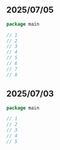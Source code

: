 ## 2025/07/05

```go
package main

// 1
// 2
// 3
// 4
// 5
// 6
// 7
// 8
```

## 2025/07/03

```go
package main

// 1
// 2
// 3
// 4
// 5
```